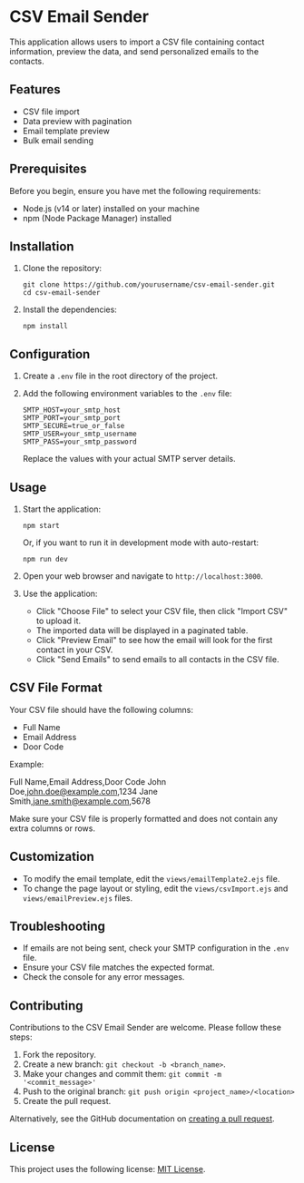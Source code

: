 # CSV Email Sender

This application allows users to import a CSV file containing contact information, preview the data, and send personalized emails to the contacts.

## Features

- CSV file import
- Data preview with pagination
- Email template preview
- Bulk email sending

## Prerequisites

Before you begin, ensure you have met the following requirements:

- Node.js (v14 or later) installed on your machine
- npm (Node Package Manager) installed

## Installation

1. Clone the repository:
   ```
   git clone https://github.com/yourusername/csv-email-sender.git
   cd csv-email-sender
   ```

2. Install the dependencies:
   ```
   npm install
   ```

## Configuration

1. Create a `.env` file in the root directory of the project.

2. Add the following environment variables to the `.env` file:
   ```
   SMTP_HOST=your_smtp_host
   SMTP_PORT=your_smtp_port
   SMTP_SECURE=true_or_false
   SMTP_USER=your_smtp_username
   SMTP_PASS=your_smtp_password
   ```
   Replace the values with your actual SMTP server details.

## Usage

1. Start the application:
   ```
   npm start
   ```
   Or, if you want to run it in development mode with auto-restart:
   ```
   npm run dev
   ```

2. Open your web browser and navigate to `http://localhost:3000`.

3. Use the application:
   - Click "Choose File" to select your CSV file, then click "Import CSV" to upload it.
   - The imported data will be displayed in a paginated table.
   - Click "Preview Email" to see how the email will look for the first contact in your CSV.
   - Click "Send Emails" to send emails to all contacts in the CSV file.

## CSV File Format

Your CSV file should have the following columns:
- Full Name
- Email Address
- Door Code

Example:

Full Name,Email Address,Door Code
John Doe,john.doe@example.com,1234
Jane Smith,jane.smith@example.com,5678

Make sure your CSV file is properly formatted and does not contain any extra columns or rows.


## Customization

- To modify the email template, edit the `views/emailTemplate2.ejs` file.
- To change the page layout or styling, edit the `views/csvImport.ejs` and `views/emailPreview.ejs` files.

## Troubleshooting

- If emails are not being sent, check your SMTP configuration in the `.env` file.
- Ensure your CSV file matches the expected format.
- Check the console for any error messages.

## Contributing

Contributions to the CSV Email Sender are welcome. Please follow these steps:

1. Fork the repository.
2. Create a new branch: `git checkout -b <branch_name>`.
3. Make your changes and commit them: `git commit -m '<commit_message>'`
4. Push to the original branch: `git push origin <project_name>/<location>`
5. Create the pull request.

Alternatively, see the GitHub documentation on [creating a pull request](https://help.github.com/articles/creating-a-pull-request/).

## License

This project uses the following license: [MIT License](LICENSE.md).
